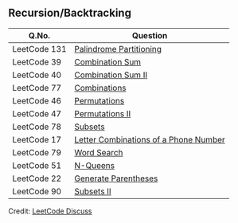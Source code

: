 ## Recursion/Backtracking

| Q.No. | Question |
| --- | --- |
| LeetCode 131 | [Palindrome Partitioning](https://grid47.xyz/posts/leetcode-131-palindrome-partitioning-solution/) |
| LeetCode 39 | [Combination Sum](https://grid47.xyz/posts/leetcode-39-combination-sum-solution/) |
| LeetCode 40 | [Combination Sum II](https://grid47.xyz/posts/leetcode-40-combination-sum-ii-solution/) |
| LeetCode 77 | [Combinations](https://grid47.xyz/posts/leetcode-77-combinations-solution/) |
| LeetCode 46 | [Permutations](https://grid47.xyz/posts/leetcode-46-permutations-solution/) |
| LeetCode 47 | [Permutations II](https://grid47.xyz/posts/leetcode-47-permutations-ii-solution/) |
| LeetCode 78 | [Subsets](https://grid47.xyz/posts/leetcode-78-subsets-solution/) |
| LeetCode 17 | [Letter Combinations of a Phone Number](https://grid47.xyz/posts/leetcode-17-letter-combinations-of-a-phone-number-solution/) |
| LeetCode 79 | [Word Search](https://grid47.xyz/posts/leetcode-79-word-search-solution/) |
| LeetCode 51 | [N-Queens](https://grid47.xyz/posts/leetcode-51-n-queens-solution/) |
| LeetCode 22 | [Generate Parentheses](https://grid47.xyz/posts/leetcode-22-generate-parentheses-solution/) |
| LeetCode 90 | [Subsets II](https://grid47.xyz/posts/leetcode-90-subsets-ii-solution/) |

Credit: [LeetCode Discuss](https://leetcode.com/discuss/interview-question/2069641/the-only-lists-you-need-for-your-interview-preparation)

